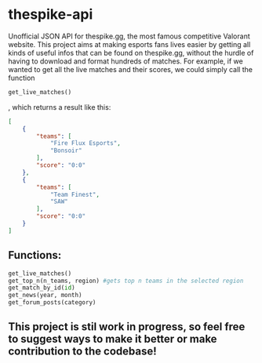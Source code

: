 # thespike-api
Unofficial JSON API for thespike.gg, the most famous competitive Valorant website.
This project aims at making esports fans lives easier by getting all kinds of useful infos that can be found on thespike.gg, without the hurdle of having to download 
and format hundreds of matches. For example, if we wanted to get all the  live matches and their scores, we could simply call the function 
```python 
get_live_matches()
```
, which returns a result like this:
```json
[
    {
        "teams": [
            "Fire Flux Esports",
            "Bonsoir"
        ],
        "score": "0:0"
    },
    {
        "teams": [
            "Team Finest",
            "SAW"
        ],
        "score": "0:0"
    }
]
```
## Functions:
```python
get_live_matches()
get_top_n(n_teams, region) #gets top n teams in the selected region
get_match_by_id(id)
get_news(year, month)
get_forum_posts(category)
```
## This project is stil work in progress, so feel free to suggest ways to make it better or make contribution to the codebase!
